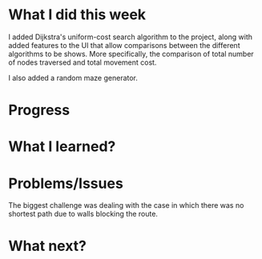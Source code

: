 # What I did this week

I added Dijkstra's uniform-cost search algorithm to the project, along with added features to the UI that allow comparisons between the different algorithms to be shows. More specifically, the comparison of total number of nodes traversed and total movement cost.

I also added a random maze generator.

# Progress

# What I learned?

# Problems/Issues

The biggest challenge was dealing with the case in which there was no shortest path due to walls blocking the route.

# What next?
